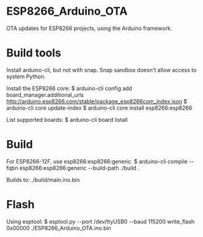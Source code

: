 # ESP8266_Arduino_OTA

OTA updates for ESP8266 projects, using the Arduino framework.

# Build tools
Install arduino-cli, but not with snap.
Snap sandbox doesn't allow access to system Python.

Install the ESP8266 core:
\$ arduino-cli config add board_manager.additional_urls \
    http://arduino.esp8266.com/stable/package_esp8266com_index.json
\$ arduino-cli core update-index
\$ arduino-cli core install esp8266:esp8266

List supported boards:
\$ arduino-cli board listall


# Build
For ESP8266-12F, use esp8266:esp8266:generic.
\$ arduino-cli compile --fqbn esp8266:esp8266:generic --build-path ./build .

Builds to:
./build/main.ino.bin

# Flash
Using esptool:
\$ esptool.py --port /dev/ttyUSB0 --baud 115200 write_flash 0x00000 ./ESP8266_Arduino_OTA.ino.bin
